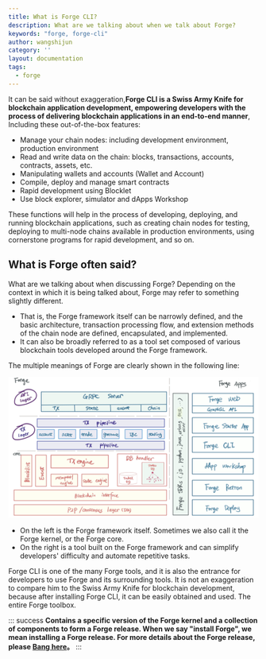 ```yaml
---
title: What is Forge CLI?
description: What are we talking about when we talk about Forge?
keywords: "forge, forge-cli"
author: wangshijun
category: ''
layout: documentation
tags:
  - forge
---
```


It can be said without exaggeration,**Forge CLI is a Swiss Army Knife for blockchain application development, empowering developers with the process of delivering blockchain applications in an end-to-end manner**, Including these out-of-the-box features:

- Manage your chain nodes: including development environment, production environment
- Read and write data on the chain: blocks, transactions, accounts, contracts, assets, etc.
- Manipulating wallets and accounts (Wallet and Account)
- Compile, deploy and manage smart contracts
- Rapid development using Blocklet
- Use block explorer, simulator and dApps Workshop

These functions will help in the process of developing, deploying, and running blockchain applications, such as creating chain nodes for testing, deploying to multi-node chains available in production environments, using cornerstone programs for rapid development, and so on.

## What is Forge often said?

What are we talking about when discussing Forge? Depending on the context in which it is being talked about, Forge may refer to something slightly different.

- That is, the Forge framework itself can be narrowly defined, and the basic architecture, transaction processing flow, and extension methods of the chain node are defined, encapsulated, and implemented.
- It can also be broadly referred to as a tool set composed of various blockchain tools developed around the Forge framework.

The multiple meanings of Forge are clearly shown in the following line:

![Forge 架构图](./images/forge_arch.jpg)

- On the left is the Forge framework itself. Sometimes we also call it the Forge kernel, or the Forge core.
- On the right is a tool built on the Forge framework and can simplify developers' difficulty and automate repetitive tasks.

Forge CLI is one of the many Forge tools, and it is also the entrance for developers to use Forge and its surrounding tools. It is not an exaggeration to compare him to the Swiss Army Knife for blockchain development, because after installing Forge CLI, it can be easily obtained and used. The entire Forge toolbox.

::: success
**Contains a specific version of the Forge kernel and a collection of components to form a Forge release. When we say "install Forge", we mean installing a Forge release. For more details about the Forge release, please [Bang here](../../4-manage-forge-release)。**
:::
